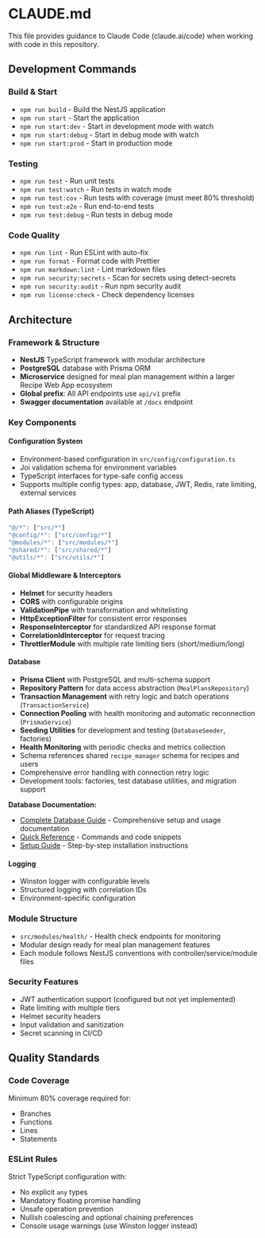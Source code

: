 # CLAUDE.md

This file provides guidance to Claude Code (claude.ai/code) when working with code in this repository.

## Development Commands

### Build & Start

- `npm run build` - Build the NestJS application
- `npm run start` - Start the application
- `npm run start:dev` - Start in development mode with watch
- `npm run start:debug` - Start in debug mode with watch
- `npm run start:prod` - Start in production mode

### Testing

- `npm run test` - Run unit tests
- `npm run test:watch` - Run tests in watch mode
- `npm run test:cov` - Run tests with coverage (must meet 80% threshold)
- `npm run test:e2e` - Run end-to-end tests
- `npm run test:debug` - Run tests in debug mode

### Code Quality

- `npm run lint` - Run ESLint with auto-fix
- `npm run format` - Format code with Prettier
- `npm run markdown:lint` - Lint markdown files
- `npm run security:secrets` - Scan for secrets using detect-secrets
- `npm run security:audit` - Run npm security audit
- `npm run license:check` - Check dependency licenses

## Architecture

### Framework & Structure

- **NestJS** TypeScript framework with modular architecture
- **PostgreSQL** database with Prisma ORM
- **Microservice** designed for meal plan management within a larger Recipe Web App ecosystem
- **Global prefix**: All API endpoints use `api/v1` prefix
- **Swagger documentation** available at `/docs` endpoint

### Key Components

#### Configuration System

- Environment-based configuration in `src/config/configuration.ts`
- Joi validation schema for environment variables
- TypeScript interfaces for type-safe config access
- Supports multiple config types: app, database, JWT, Redis, rate limiting, external services

#### Path Aliases (TypeScript)

```typescript
"@/*": ["src/*"]
"@config/*": ["src/config/*"]
"@modules/*": ["src/modules/*"]
"@shared/*": ["src/shared/*"]
"@utils/*": ["src/utils/*"]
```

#### Global Middleware & Interceptors

- **Helmet** for security headers
- **CORS** with configurable origins
- **ValidationPipe** with transformation and whitelisting
- **HttpExceptionFilter** for consistent error responses
- **ResponseInterceptor** for standardized API response format
- **CorrelationIdInterceptor** for request tracing
- **ThrottlerModule** with multiple rate limiting tiers (short/medium/long)

#### Database

- **Prisma Client** with PostgreSQL and multi-schema support
- **Repository Pattern** for data access abstraction (`MealPlansRepository`)
- **Transaction Management** with retry logic and batch operations (`TransactionService`)
- **Connection Pooling** with health monitoring and automatic reconnection (`PrismaService`)
- **Seeding Utilities** for development and testing (`DatabaseSeeder`, factories)
- **Health Monitoring** with periodic checks and metrics collection
- Schema references shared `recipe_manager` schema for recipes and users
- Comprehensive error handling with connection retry logic
- Development tools: factories, test database utilities, and migration support

**Database Documentation:**

- [Complete Database Guide](./docs/DATABASE.md) - Comprehensive setup and usage documentation
- [Quick Reference](./docs/DATABASE_QUICK_REFERENCE.md) - Commands and code snippets
- [Setup Guide](./docs/DATABASE_SETUP.md) - Step-by-step installation instructions

#### Logging

- Winston logger with configurable levels
- Structured logging with correlation IDs
- Environment-specific configuration

### Module Structure

- `src/modules/health/` - Health check endpoints for monitoring
- Modular design ready for meal plan management features
- Each module follows NestJS conventions with controller/service/module files

### Security Features

- JWT authentication support (configured but not yet implemented)
- Rate limiting with multiple tiers
- Helmet security headers
- Input validation and sanitization
- Secret scanning in CI/CD

## Quality Standards

### Code Coverage

Minimum 80% coverage required for:

- Branches
- Functions
- Lines
- Statements

### ESLint Rules

Strict TypeScript configuration with:

- No explicit `any` types
- Mandatory floating promise handling
- Unsafe operation prevention
- Nullish coalescing and optional chaining preferences
- Console usage warnings (use Winston logger instead)
